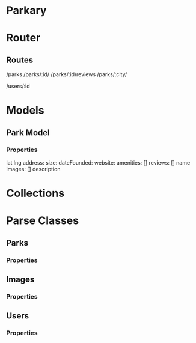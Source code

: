 Parkary
==========
# Router

## Routes
/parks
/parks/:id/
/parks/:id/reviews
/parks/:city/

/users/:id

# Models
## Park Model
### Properties
lat
lng
address:
size:
dateFounded:
website:
amenities: []
reviews: []
name
images: []
description

# Collections

# Parse Classes
## Parks  
### Properties
## Images
### Properties
## Users
### Properties
